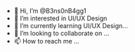 - 👋 Hi, I’m @B3ns0nB4gg1
- 👀 I’m interested in UI/UX Design
- 🌱 I’m currently learning UI/UX Design...
- 💞️ I’m looking to collaborate on ...
- 📫 How to reach me ...

<!---
B3ns0nB4gg1/B3ns0nB4gg1 is a ✨ special ✨ repository because its `README.md` (this file) appears on your GitHub profile.
You can click the Preview link to take a look at your changes.
--->
